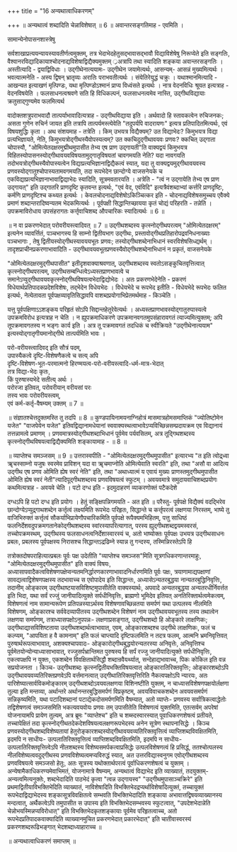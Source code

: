 +++
title = "16 अन्यथात्वाधिकरणम्"

+++
॥ अन्यथात्वं शब्दादिति चेन्नाविशेषात् ॥ 6 ॥ अवान्तरसङ्गतिमाह - एवमिति ।

सामान्येनोपासनशास्त्रेषु

सर्वशाखाप्रत्ययन्यायस्यावतीर्णत्वमुक्तम्, तत्र भेदाभेदहेतुसद्भावासद्भावौ विद्याविशेषेषु निरूप्येते इति सङ्गतिः, वैश्वानरविद्यादिकायाश्चोदनाद्यविशेषाद्विद्यैक्यमुक्तम् ्रअत्रापि तथा स्यादिति शङ्कया अवान्तरसङ्गतिः । अस्तीत्यादि - द्वयाद्विविधाः । उद्गीथेनात्ययामः- उद्गीथेन जयामेत्यर्थः, आसन्यम्- आसन्नं मुख्यमित्यर्थः । भवत्यात्मनेति - अस्य द्विषन् भ्रातृव्यः अरातिः पराभवतीत्यर्थः । संयेतिरेयुद्धं चक्रुः । यथाश्मानमित्यादि - आखन्यत इत्याखणं मृत्पिण्डः, यथा मृत्पिण्डोऽश्मानं प्राप्य विध्वंसते इत्यर्थः । नात्र वेदनविधिः श्रूयत इत्यत्राह - वेदनविषयेति । फलसाधनत्वश्रवणे सति हि विधिकल्पनं, फलसाधनत्वमेव नास्ति, उद्गीथविद्यायाः क्रतुसाद्गुण्यमेव फलमित्यर्थ

वादोक्तशत्रुपराभवादौ तात्पर्याभावादित्यत्राह - उद्गीथविद्याया इति । अर्थवादो हि स्तावकत्वेन रुचिजनकः; असता गुणेन रुचिर्न जायत इति तत्रापि तात्पर्यमस्त्येवेति "तदुपर्यपि वादरायणः" इत्यत्र प्रतिपादितमित्यर्थः, एवं विषयशुद्धिः कृता । अथ संशयमाह - तत्रेति । किम् उभयत्र विद्यैक्यम्? उत विद्याभेदः? किमुभयत्र विद्या प्रत्यभिज्ञायते, नेति, किमुभयत्रोद्गीथस्यैवोपस्यत्वम्? उत क्कचिदुद्गीथावयवः प्रणवः? क्कचित् उद्गाता चोपास्यौ, "ओमित्येतदक्षरमुद्मीथमुपासीत तेभ्य एष प्राण उद्गायती"ति वाक्यद्वयं किमुभयत्र विहितस्योपासनस्योद्गीथावयवविषयतामुद्गातृविषयतां चावगमयति नेति? यदा नावगयति तदोभयत्रोद्गीथस्यैवोपास्यत्वेन विद्याप्रत्यभिज्ञानाद्विद्यैकत्वं स्यात्, यदा तु वाक्यद्वयमुद्गीथावयवस्य प्रणवस्योद्गातुश्चोपास्यतामवगमयति, तदा रूपभेदेन छान्दोग्ये वाजसनेयके च एकविद्याप्रत्यभिज्ञानाभावाद्विद्याभेदः स्यादिति, सूत्रमवतारयति । अत्रेति - "त्वं न उद्गायेति तेभ्य एष प्राण उद्गायत्" इति उद्गातरि प्राणदृष्टि कृतवन्त इत्यर्थः, "एवं वेद, एवंविदि" इत्यत्रैवंशब्दाभ्यां कर्त्तरि प्राणदृष्टिः, कर्मणि प्राणदृष्टिश्च कथ्यत इत्यर्थः । केवलचोदनाद्यविशेषोऽकिञ्चित्कर इति - चोदनाद्यविशेषसमुच्चय एवैक्ये प्रमाणं शब्दान्तरादिष्वन्यतम भेदकमित्यर्थः । पूर्वपक्षी सिद्धान्तिच्छायया कृतं चोद्यं परिहरति - तन्नेति । उपक्रमाविरोधाय उपसंहरागतः कर्त्तृवाचिशब्द औपचारिकः स्यादित्यर्थः ॥ 6 ॥

॥ न वा प्रकरणभेदात् परोवरीयस्त्वादिवत् ॥ 7 ॥ उद्गीथशब्दस्य कृत्स्नोद्गीथपरत्वम् "ओमित्येतदक्षरम्" इत्यनेन व्यावर्त्तितं, पञ्चभागस्य हि साम्नो द्वितीयभाग उद्गीथः, प्रस्तावोद्गीथप्रतिहारोपद्रवनिधनाख्याः पञ्चभागाः , तेषु द्वितीयस्योद्गीथस्यावययभूतः प्रणवः; तस्योद्गीथशब्देनाभिधानं स्वरविशेषसिध्द्यर्थम् । तादृशप्राचीनप्रकरणाभावादिति - उद्गीथावयवभूतप्रणवस्यैवोद्गीथशब्देनाभिधानं न प्रकृतं, वाजसनेयके

"ओमित्येतदक्षरमुद्गीथपासीत" इतीदृशवाक्याश्रवणात्, उद्गीथशब्दस्य स्वतोऽसङ्कुचितवृत्तित्वात् कृत्स्नोद्गीथपरत्वम्, उद्गीथसम्बन्धित्वेऽध्यस्तप्राणभावत्वे च समानेऽप्युद्गीथावयवकृत्स्नोद्गीथविषयत्वभेदाद्विद्योभेदः । अतः प्रकरणभेदेनेति - प्रकरणं विधेयार्थप्रतिपादकप्रदेशविशेषः, तद्भेदेन विधेयभेदः । विधेयभेदे च रूपभेद इतीति - विधेयभेदे रूपभेदः फलित इत्यर्थः, नेत्येतावता पूर्वपक्षव्यावृतिसिद्धावपि वाशब्दप्रयोगाभिप्रेतमर्थमाह - किञ्चेति ।

यत्तु पूर्वपक्षिणाऽऽशङ्कय परिहृतं सोऽपि सिद्दान्तहेतुरेवेत्यर्थः । अध्यस्तप्राणभावस्योद्गातुरुपास्यत्वे उपक्रमविरोध इत्यत्राह न चेति । न ह्युपक्रमाधिकरणे उपक्रमानवगतमुपसंहारावगतं त्याज्यमित्युक्तम्; अपि तूपक्रमावगतस्य न भङ्गः कार्य इति । अत्र तू पक्रमावगतं तदधिकं च स्वीक्रियते "उद्गीथेनात्ययाम" इत्यस्योद्गातृगीयमानोद्गीथे तात्पर्यमिति भावः ।  

परो-वरीयस्त्वादिवद् इति सौत्रं पदम्,  
उपास्यैकत्वे दृष्टि-विशेषणैकत्वे च सत्य् अपि  
दृष्टि-विशेषण-भूत-परमात्मनो हिरण्मयत्व-परो-वरीयस्त्वादि-धर्म-मात्र-भेदात्  
तत्र विद्या-भेदः कृतः,  
किं पुरुषास्यभेदे सतीत्य् अर्थः ।  
परोरजा इतिवत्, परोवरीयान् वरीयसां परः  
तस्य भावः परोवरीयस्त्वम्,  
एवं कर्म-कर्तृ-वैषम्यम् उक्तम् ॥ 7 ॥

॥ संज्ञातश्चेत्तदुक्तमस्ति तु तदपि ॥ 8 ॥ कुण्डपायिनामयनाग्निहोत्रं मासमात्रहोमसमाप्तिकं "ज्योतिष्टोमेन यजेत" "वाजपेयेन यजेत" इतिवद्विद्यानामधेयानां स्ववाक्यस्थत्वाभावेऽप्यविच्छिन्नसम्प्रदायक्रम एव विद्यानायं तत्तन्नामत्वे प्रमाणम् । प्रणवमात्रस्योद्गीथशब्दाभिधानं पूर्वमेव पर्यवसितम्, अत्र तूद्गिथशब्दस्य कृत्स्नोद्गीथविषयत्वाद्विद्यैक्यमिति शङ्कायामाह - ॥ 8 ॥

॥ व्याप्तेश्च समञ्जसम् ॥ 9 ॥ उत्तरास्वपीति - "ओमित्येतदक्षरमुद्गीथमुपासीत" इत्यारभ्य "त इति त्वोद्र्ध्वा ॠचस्साम्नो यजुषः स्वरमेव प्राविशन् यदा वा ॠचमाप्नोति ओमित्येवाति स्वरति" इति, तथा "असौ वा आदित्य उद्गीथ एष प्रणव ओमिति ह्येष स्वरं नेति" इति, तथा "अथाध्यात्मं य एवायं मुख्यः प्राणस्तमुद्गीथमुपासीत ओमिति ह्येष स्वरं नेती"त्यादिपूद्गीथशब्दस्य प्रणवविषयत्वं स्फुटम् । अवयवमात्रे समुदायवाचिशब्दप्रयोगः कथमित्यत्राह - अवयवे चेति । पटो दग्ध इति - इदमुदाहरणं व्याकरणोक्तं पटैकदेशे

दग्धऽपि हि पटो दग्ध इति प्रयोगः । हेतुं सङ्क्षिपन्निगमयति - अत इति ॥ परैस्तु- पूर्वपक्षे विद्यैक्यं वदद्भिरेव छान्दोग्येऽप्युद्र्गाथशब्देन कर्त्तृत्वं लक्ष्यमिति रूपभेदः परिहृतः, सिद्धान्ते च कर्त्तृपरत्वं लक्षणया निरस्तम्, भाष्ये तु वाजिभिरुक्तं कर्त्तृत्वं सौकर्याभिप्रायेणौपचारिकमिति पूर्वपक्षे रूपैक्यमभिहितम्, पत्तु साधिष्ठं फलनिर्देशवदुपक्रमगतानेकोद्गीथशब्दस्य स्वांरस्यापरित्यागात्, परस्य ह्युद्गीथशब्दद्वयमस्वरसं, तच्चोपक्रमस्थम्, उद्गीथस्य फलसाधनत्वनिर्देशास्वारस्यं च, अतो भाष्योक्तः पूर्वपक्षः उभयत्र उद्गीथसाधनः प्रबलः, प्रबलस्य पूर्वपक्षस्य निरासश्च सिद्धान्तऽद्रढिम्ने स्यान्न तु गन्दस्य, तस्मिन्निरस्तेऽपि हि

तत्रोक्तदोषपराहित्यात्प्रबलः पूर्वः पक्ष उदेतीति "व्याप्तेश्च समञ्जस"मिति सूत्रगधिकरणान्तरमाहुः, "ओमित्येतदक्षरमुद्गीथमुपासीत" इति वाक्यं विषयः, अध्यासापवादैकत्वविशेषणपक्षेप्वन्यतमनिर्द्धारणकारणाभावादनिर्धारणमिति पूर्वः पक्षः, त्रयाणामाद्यपक्षाणां सावद्यत्वाद्विशेषणपक्षस्य तदभावाच्च स एवोपादेय इति सिद्धान्तः, अध्यासेऽन्यतरबुद्धया नान्यतरबुद्धिनिवृत्तिः, तदानीम् ओङ्कारम् उद्गीथाष्टयासविशिष्टमुपासीतेति वाक्यस्यार्थः, अपवादे अन्यतरबुद्धया अन्यतरधीर्निवर्त्तत इति भिदा, यथा सर्वं रज्जुं जानीयादित्युक्ते सर्पधीनिवृत्तिः, ब्राह्मणो भूमिदेव इतियत् अनतिरिक्तार्थत्वमेकत्वम्, विशेषणत्वं नाम सामान्यरूपेण प्रतिपन्नस्याऽर्थस्य विशेषणावच्छिन्नतया समर्पणं यथा उत्पलस्य नीलमिति विशेषणम्, ओङ्कारश्च सर्ववेदव्यापीतस्य उद्गीथशब्देन विशेषणं नाम उद्गीथावयवभूतस्य तस्य तथात्वेन लक्षणया समर्पणम्, तत्राध्यासपक्षोऽनुपपन्नः- लक्षणाप्रसङ्गात्, उद्गीथशब्दो हि ओङ्कारे लाक्षणिकः; उद्गीथाद्यासविशिष्टताया उद्गीथशब्दार्थत्वाभावात्, एवम्, ओङ्कारशब्दश्च उद्गीथे लाक्षणिकः, फलं च कल्प्यम्, "आपयिता ह वै कामनाम्" इति फलं चाप्त्यादि दृष्टिफलमिति न तदत्र फलम्, आत्मनि भ्रमनिवृत्तिवत् पुरुषार्थरूपत्वाभावात्, अशक्यश्चापवादः- ओङ्कारोद्गीथबुद्धयोरन्यतरस्या अनिवृत्तेः, अनिवृत्तिश्च पूर्वमेतयोन्योन्याध्यासाभावात्, रज्जुसर्पभ्रान्तिमत पुरुषस्य हि सर्पं रज्जु जानीयादित्युक्ते सर्पधीनिवृत्तिः, एकत्वपक्षपि न युक्तः, एकशब्देन विवक्षितार्थसिद्धौ शब्दान्रवैयर्थ्यात्, सन्देहाद्यभावाच्च, पिकः कोकिल इति वन्न सप्रयोजनता । किञ्च- उद्गीथशब्दः कृत्स्नद्वितीयभक्तिविषयत्वात् ओङ्कारातिरिक्तवृत्तिः; ओङ्कारशब्दोऽपि उद्गीथावयवव्यतिरिक्तप्रणवेऽपि वर्त्तमानत्वात् उद्गीथातिरिक्तवृत्तिरिति नैकत्वपक्षोऽपि न्यारयः, अतः पारिशेष्यात्सार्वविकमोङ्कारम् उद्गीथशब्दोऽवयवलक्षणया विशिनष्टीति युक्तम्, न चाध्यासविशेषणपक्षयोर्लक्षणा तुल्या इति मन्तव्या, अर्थान्तरे अर्थानन्तरबुद्धिसमर्पणं विप्रकृष्टम्, अवयविवाचकशब्देन अवयवसमर्पणं सन्निकृष्यमिति, यथा पटादिशब्दानां पटाद्येकदोसमर्पणमिति वैषम्यात्, अतो व्याप्तेः- प्रणवस्य सर्वात्रिकत्वाद्धेतोः तद्विशेषणत्वं समञ्जसमिति भकत्यवयवोयः प्रणवः तम् उपासीतेति विशेषणत्वं युक्तमिति, एतत्सर्वम् अपरेषां योजनायामपि प्रायेण तुल्यम्, अत्र ब्रूमः "व्याप्तेश्च" इति च शब्स्दस्वारस्यात् पूवाधिकरणशेषत्वं प्रतीयते, तच्चापेक्षितं तदा कृत्स्नोद्गीथतदेकदेशविषयत्वलक्षणरूपभेदस्य अनेन सूत्रेण स्थापनासिद्धेः । किञ्च प्रणवस्योद्गीथशब्दविशेष्यतायां हेतुरोङ्कारशब्दस्योद्गीथावयवव्यतिरिक्तवृत्तित्वं व्याप्तिशब्दविवक्षितमिति, इदमपि न साधीयः- उत्पलातिरिक्तवृत्तित्वं व्याप्तिशब्दविवक्षितमिति, इदमपि न साधीयः- उत्पलातिरिक्तवृत्तित्वेऽपि नीलशब्दस्य विशेष्यसमर्पकत्वाप्रसिद्धेः उत्पलविशेषणत्वं हि प्रसिद्धं, ततश्चोत्पलस्य नीलविशेष्यत्ववदुद्गीथस्य प्रणवविशेष्यत्वमप्यविरुद्धं स्यात्, अत उत्तरविद्यास्वनुगम एवोद्गीथशब्दस्य प्रणवविषयत्वे समञ्जसो हेतुः, अतः सूत्रस्य यथोक्तार्थपरत्वं पूर्वाधिकरणशेषत्वं च युक्तम् । अन्येषामैकाधिकरण्यमेवाभिमतं, योजनामात्रे वैषम्यम्, अन्यथात्वं विद्याभेद इति व्याख्यातं, तदयुक्तम्- अन्यत्वमित्यनुक्तेः, शब्दभेदादिति पाठभेदं कृत्वा "त्वन्न उद्गायस्व" "उद्गीथमुपासाञ्चक्रिरे" इति प्रथमाद्वितीयाविभक्तिभेदिति व्याख्यातं, नाविशेषादिति विभक्तिभेदद्रप्यर्थाविशेषादित्युक्तं, तच्चायुक्तं रूपभेदाद्विद्याभेदस्य शङ्कासूत्रविवक्षितत्वे सम्भवति विभक्तिभेदादिति शङ्काया अभावात्तद्विषयव्याख्यानस्य मन्दत्वात्, अर्थैकत्वेऽपि तमुपासीत स उपास्य इति विभक्तिभेदसम्भवस्य स्फुटत्वात्, "उपदेशभेदान्नेति चेन्नोभयस्मिन्नप्यविरोधात्" इति विभक्तिभेदकृतशङ्कायाः पूर्वमेव परिहृतत्वाच्च, अतो रूपभेदप्रतिपादकवाक्यादिति व्याख्यानमुचित प्रकरणभेदात् प्रकारभेदात्" इति चातीवास्वरस्यं प्रकरणशब्दरूढिभङ्गात् भेदशब्दाध्याहाराच्च ॥

॥ अन्यथात्वाधिकरणं समाप्तम् ॥

